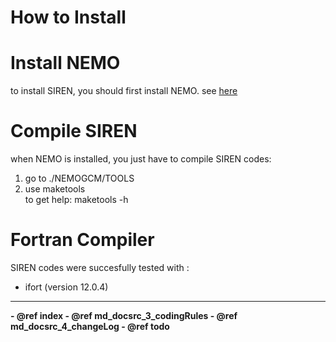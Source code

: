 # How to Install

# Install NEMO
to install SIREN, you should first install NEMO.
see [here](http://www.nemo-ocean.eu/Using-NEMO/User-Guides/Basics/NEMO-Quick-Start-Guide)

# Compile SIREN
when NEMO is installed, you just have to compile SIREN codes:
1. go to ./NEMOGCM/TOOLS
2. use maketools <br/>
   to get help: maketools -h 

# Fortran Compiler
   SIREN codes were succesfully tested with :
   - ifort (version 12.0.4)
<!--   - gfortran (version 4.7.2 20121109) -->
<!--   - pgf95 (version 13.9-0) -->

 <HR>
   <b>
   - @ref index
   - @ref md_docsrc_3_codingRules
   - @ref md_docsrc_4_changeLog
   - @ref todo
   </b>
